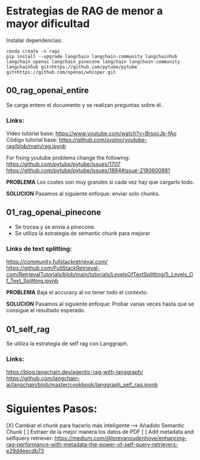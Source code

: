 # Estrategias de RAG de menor a mayor dificultad

Instalar dependencias:

``` terminal
conda create -n rags
pip install --upgrade langchain langchain-community langchainhub langchain_openai langchain_pinecone langchain langchain-community langchainhub git+https://github.com/pytube/pytube git+https://github.com/openai/whisper.git 
```

## 00_rag_openai_entire

Se carga entero el documento y se realizan preguntas sobre él.


### Links:

Video tutorial base: https://www.youtube.com/watch?v=BrsocJb-fAo
Código tutorial base: https://github.com/svpino/youtube-rag/blob/main/rag.ipynb

For fixing youtube problems change the following: 
https://github.com/pytube/pytube/issues/1707
https://github.com/pytube/pytube/issues/1894#issue-2180600881

**PROBLEMA** 
Los costes son muy grandes si cada vez hay que cargarlo todo.

**SOLUCION**
Pasamos al siguiente enfoque: enviar solo chunks.

## 01_rag_openai_pinecone

* Se trocea y se envía a pinecone.
* Se utiliza la estrategia de semantic chunk para mejorar 

### Links de text splitting:

https://community.fullstackretrieval.com/
https://github.com/FullStackRetrieval-com/RetrievalTutorials/blob/main/tutorials/LevelsOfTextSplitting/5_Levels_Of_Text_Splitting.ipynb


**PROBLEMA** 
Baja el accuracy al no tener todo el contexto.

**SOLUCION**
Pasamos al siguiente enfoque: Probar varias veces hasta que se consigue el resultado esperado.

## 01_self_rag

Se utiliza la estrategia de self rag con Langgraph.

### Links:
https://blog.langchain.dev/agentic-rag-with-langgraph/
https://github.com/langchain-ai/langchain/blob/master/cookbook/langgraph_self_rag.ipynb

# Siguientes Pasos:
[X] Cambiar el chunk para hacerlo más inteligente --> Añadido Semantic Chunk
[ ] Extraer de la mejor manera los datos de PDF
[ ] Add metadata and selfquery retriever: https://medium.com/@lorevanoudenhove/enhancing-rag-performance-with-metadata-the-power-of-self-query-retrievers-e29d4eecdb73

